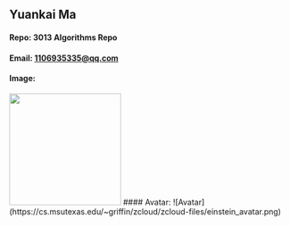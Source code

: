 ## Yuankai Ma
#### Repo: 3013 Algorithms Repo
#### Email: 1106935335@qq.com
#### Image:
<img src = "https://user-images.githubusercontent.com/60235679/73091037-2f269000-3e9f-11ea-826b-978a08248895.jpg" width = "200" height="200"/>
#### Avatar:
![Avatar](https://cs.msutexas.edu/~griffin/zcloud/zcloud-files/einstein_avatar.png)

